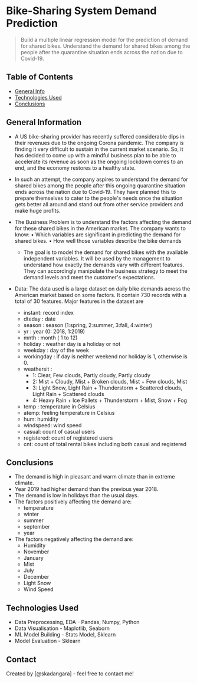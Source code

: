 # Bike-Sharing System Demand Prediction
> Build a multiple linear regression model for the prediction of demand for shared bikes. Understand the demand for shared bikes among the people after the quarantine situation ends across the nation due to Covid-19.

## Table of Contents
* [General Info](#general-information)
* [Technologies Used](#technologies-used)
* [Conclusions](#conclusions)

<!-- You can include any other section that is pertinent to your problem -->

## General Information
- A US bike-sharing provider has recently suffered considerable dips in their revenues due to the ongoing Corona pandemic. The company is finding it very difficult to sustain in the current market scenario. So, it has decided to come up with a mindful business plan to be able to accelerate its revenue as soon as the ongoing lockdown comes to an end, and the economy restores to a healthy state. 
- In such an attempt, the company aspires to understand the demand for shared bikes among the people after this ongoing quarantine situation ends across the nation due to Covid-19. They have planned this to prepare themselves to cater to the people's needs once the situation gets better all around and stand out from other service providers and make huge profits.
- The Business Problem is to understand the factors affecting the demand for these shared bikes in the American market. The company wants to know:
    •	Which variables are significant in predicting the demand for shared bikes.
    •	How well those variables describe the bike demands

    - The goal is to model the demand for shared bikes with the available independent variables. It will be used by the management to understand how exactly the demands vary with different features. They can accordingly manipulate the business strategy to meet the demand levels and meet the customer's expectations. 

- Data: The data used is a large dataset on daily bike demands across the American market based on some factors. It contain 730 records with a total of 30 features.
    Major features in the dataset are
    - instant: record index
	- dteday : date
	- season : season (1:spring, 2:summer, 3:fall, 4:winter)
	- yr : year (0: 2018, 1:2019)
	- mnth : month ( 1 to 12)
	- holiday : weather day is a holiday or not 
	- weekday : day of the week
	- workingday : if day is neither weekend nor holiday is 1, otherwise is 0.
	+ weathersit : 
		- 1: Clear, Few clouds, Partly cloudy, Partly cloudy
		- 2: Mist + Cloudy, Mist + Broken clouds, Mist + Few clouds, Mist
		- 3: Light Snow, Light Rain + Thunderstorm + Scattered clouds, Light Rain + Scattered clouds
		- 4: Heavy Rain + Ice Pallets + Thunderstorm + Mist, Snow + Fog
	- temp : temperature in Celsius
	- atemp: feeling temperature in Celsius
	- hum: humidity
	- windspeed: wind speed
	- casual: count of casual users
	- registered: count of registered users
	- cnt: count of total rental bikes including both casual and registered

<!-- You don't have to answer all the questions - just the ones relevant to your project. -->

## Conclusions
- The demand is high in pleasant and warm climate than in extreme climate.
- Year 2019 had higher demand than the previous year 2018.
- The demand is low in holidays than the usual days.
- The factors positively affecting the demand are:
    - temperature 
    - winter 
    - summer 
    - september
    - year
- The factors negatively affecting the demand are:
    - Humidity
    - November
    - January
    - Mist
    - July
    - December
    - Light Snow
    - Wind Speed

<!-- You don't have to answer all the questions - just the ones relevant to your project. -->


## Technologies Used
- Data Preprocessing, EDA - Pandas, Numpy, Python
- Data Visualisation - Maplotlib, Seaborn
- ML Model Building - Stats Model, Sklearn
- Model Evaluation - Sklearn

<!-- As the libraries versions keep on changing, it is recommended to mention the version of library used in this project -->


## Contact
Created by [@skadangara] - feel free to contact me!


<!-- Optional -->
<!-- ## License -->
<!-- This project is open source and available under the [... License](). -->

<!-- You don't have to include all sections - just the one's relevant to your project -->
